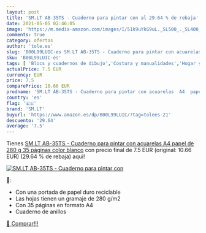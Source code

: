 ```yaml
---
layout: post
title: 'SM.LT AB-35TS - Cuaderno para pintar con al 29.64 % de rebaja'
date: 2021-05-05 02:46:05
image: 'https://m.media-amazon.com/images/I/51k9uYkG9uL._SL500_._SL400_.jpg'
comments: true
category: ofertas
author: 'tole.es'
slug: 'B00L99LUIC-es SM.LT AB-35TS - Cuaderno para pintar con acuarelas A4...'
sku: 'B00L99LUIC-es'
tags: [ 'Blocs y cuadernos de dibujo','Costura y manualidades','Hogar y cocina','Papel','Papel y manualidades con papel','acuarelas','sm.lt', ]
actualPrice: 7.5 EUR
currency: EUR
price: 7.5
comparePrice: 10.66 EUR
prodname: 'SM.LT AB-35TS - Cuaderno para pintar con acuarelas  A4  papel de 280 g  35 páginas   color blanco'
country: 'es'
flag: '🇪🇸'
brand: 'SM.LT'
buyurl: 'https://www.amazon.es/dp/B00L99LUIC/?tag=tolees-21'
descuento: '29.64'
average: '7.5'
---
```


Tienes [SM.LT AB-35TS - Cuaderno para pintar con acuarelas  A4  papel de 280 g  35 páginas   color blanco](https://www.amazon.es/dp/B00L99LUIC/?tag=tolees-21) con precio final de  7.5 EUR (original: 10.66 EUR) (29.64 %  de rebaja) aqui!

[![SM.LT AB-35TS - Cuaderno para pintar con](https://m.media-amazon.com/images/I/51k9uYkG9uL._SL500_._SL400_.jpg)](https://www.amazon.es/dp/B00L99LUIC/?tag=tolees-21)

🔎:

- Con una portada de papel duro reciclable
- Las hojas tienen un gramaje de 280 g/m2
- Con 35 páginas en formato A4
- Cuaderno de anillos

[🛒 Comprar!!!](https://www.amazon.es/dp/B00L99LUIC/?tag=tolees-21)
